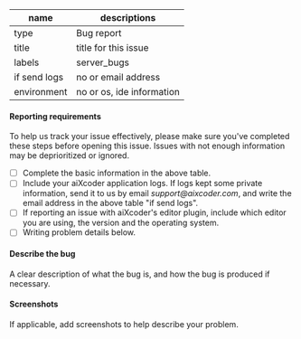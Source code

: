 | name    | descriptions    |
| ---- | ---- |
| type    | Bug report    |
| title    | title for this issue    |
| labels    | server_bugs    |
| if send logs    |  no or email address   |
| environment    |  no or os, ide information  |

#### Reporting requirements

To help us track your issue effectively, please make sure you've completed these steps before opening this issue. Issues with not enough information may be deprioritized or ignored.

- [ ]	Complete the basic information in the above table.
- [ ] Include your aiXcoder application logs. If logs kept some private information, send it to us by email _support@aixcoder.com_, and write the email address in the above table "if send logs".
- [ ] If reporting an issue with aiXcoder's editor plugin, include which editor you are using, the version and the operating system.
- [ ] Writing problem details below.

#### Describe the bug

A clear description of what the bug is,  and how the bug is produced if necessary.

#### Screenshots

If applicable, add screenshots to help describe your problem.
